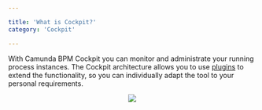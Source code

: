 ```yaml
---

title: 'What is Cockpit?'
category: 'Cockpit'

---
```


With Camunda BPM Cockpit you can monitor and administrate your running process instances.
The Cockpit architecture allows you to use <a href="ref:#cockpit-plugins">plugins</a> to extend the functionality, so you can individually adapt the tool to your personal requirements.

<center><img class="img-responsive" src="ref:asset:/assets/img/implementation-cockpit/cockpit-start-page-view.png" /></center>




